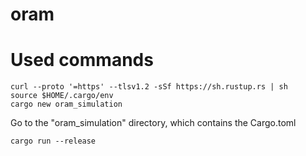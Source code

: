 # oram


# Used commands

```
curl --proto '=https' --tlsv1.2 -sSf https://sh.rustup.rs | sh
source $HOME/.cargo/env
cargo new oram_simulation
```
Go to the "oram_simulation" directory, which contains the Cargo.toml
```
cargo run --release
```
